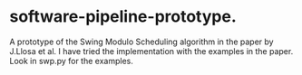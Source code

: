 # software-pipeline-prototype.
A prototype of the Swing Modulo Scheduling algorithm in the paper by J.Llosa et al. I have tried the implementation with the examples in the paper. Look in swp.py for the examples.
